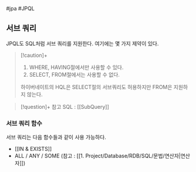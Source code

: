 #jpa #JPQL 

## 서브 쿼리
JPQL도 SQL처럼 서브 쿼리를 지원한다. 여기에는 몇 가지 제약이 있다.

> [!caution]+ 
> 1. WHERE, HAVING절에서만 사용할 수 있다.
> 2. SELECT, FROM절에서는 사용할 수 없다.
> 
> 하이버네이트의 HQL은 SELECT절의 서브쿼리도 허용하지만 FROM은 지원하지 않는다.

> [!question]+ 참고
> SQL : [[SubQuery]]

### 서브 쿼리 함수
서브 쿼리는 다음 함수들과 같이 사용 가능하다.
+ [[IN & EXISTS]]
+ ALL / ANY / SOME (참고 : [[1. Project/Database/RDB/SQL/문법/연산자|연산자]])